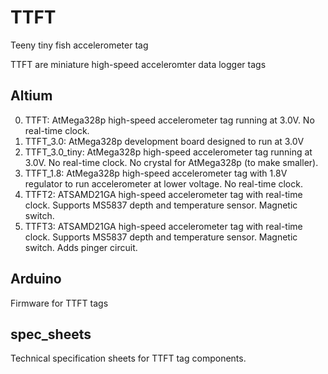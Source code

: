 # TTFT
Teeny tiny fish accelerometer tag

TTFT are miniature high-speed acceleromter data logger tags


## Altium
0. TTFT: AtMega328p high-speed accelerometer tag running at 3.0V. No real-time clock.
1. TTFT_3.0: AtMega328p development board designed to run at 3.0V
2. TTFT_3.0_tiny: AtMega328p high-speed accelerometer tag running at 3.0V. No real-time clock. No crystal for AtMega328p (to make smaller).
3. TTFT_1.8: AtMega328p high-speed accelerometer tag with 1.8V regulator to run accelerometer at lower voltage. No real-time clock.
4. TTFT2: ATSAMD21GA high-speed accelerometer tag with real-time clock. Supports MS5837 depth and temperature sensor. Magnetic switch.
5. TTFT3: ATSAMD21GA high-speed accelerometer tag with real-time clock. Supports MS5837 depth and temperature sensor. Magnetic switch. Adds pinger circuit.

## Arduino
Firmware for TTFT tags

## spec_sheets
Technical specification sheets for TTFT tag components.